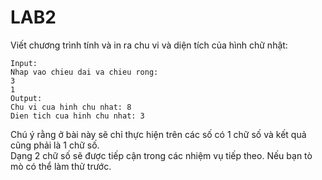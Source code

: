# LAB2

Viết chương trình tính và in ra chu vi và diện tích của hình chữ nhật:

```
Input:
Nhap vao chieu dai va chieu rong:
3
1
Output:
Chu vi cua hinh chu nhat: 8
Dien tich cua hinh chu nhat: 3
```

Chú ý rằng ở bài này sẽ chỉ thực hiện trên các số có 1 chữ số và kết quả cũng phải là 1 chữ số. <br>
Dạng 2 chữ số sẽ được tiếp cận trong các nhiệm vụ tiếp theo. Nếu bạn tò mò có thể làm thử trước.
